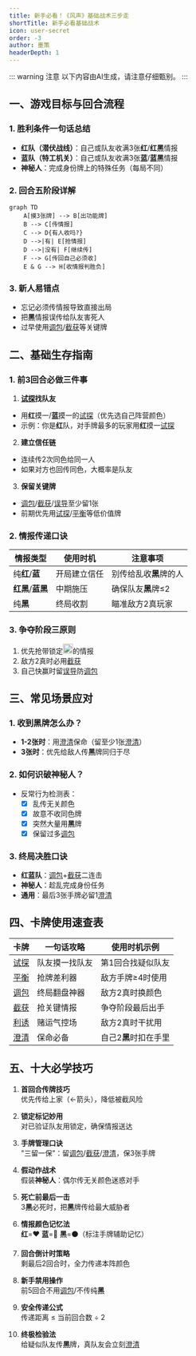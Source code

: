 ```yaml
---
title: 新手必看！《风声》基础战术三步走
shortTitle: 新手必看基础战术
icon: user-secret
order: -3
author: 墨策
headerDepth: 1
---
```


::: warning 注意
以下内容由AI生成，请注意仔细甄别。
:::

## 一、游戏目标与回合流程

### 1. 胜利条件一句话总结
- **红**&zwnj;**队（**&zwnj;**潜伏战线**&zwnj;**）**：自己或队友收满3张**红**/**红**&zwnj;**黑**情报
- **蓝**&zwnj;**队（**&zwnj;**特工机关**&zwnj;**）**：自己或队友收满3张**蓝**/**蓝**&zwnj;**黑**情报
- **神秘人**：完成身份牌上的特殊任务（每局不同）

### 2. 回合五阶段详解
```mermaid
graph TD
    A[摸3张牌] --> B[出功能牌]
    B --> C[传情报]
    C --> D{有人收吗?}
    D -->|有| E[抢情报]
    D -->|没有| F[继续传]
    F --> G[传回自己必须收]
    E & G --> H[收情报判胜负]
```

### 3. 新人易错点
- 忘记必须传情报导致直接出局
- 把**黑**情报误传给队友害死人
- 过早使用[调包](../card/card.md)/[截获](../card/card.md)等关键牌

## 二、基础生存指南

### 1. 前3回合必做三件事
1. [**试探**](../card/card.md)**找队友**
  - 用**红**摸一/**蓝**摸一的[试探](../card/card.md)（优先选自己阵营颜色）
  - 示例：你是**红**队，对手牌最多的玩家用**红**摸一[试探](../card/card.md)

2. **建立信任链**
  - 连续传2次同色给同一人
  - 如果对方也回传同色，大概率是队友

3. **保留关键牌**
  - [调包](../card/card.md)/[截获](../card/card.md)/[误导](../card/card.md)至少留1张
  - 前期优先用[试探](../card/card.md)/[平衡](../card/card.md)等低价值牌

### 2. 情报传递口诀
| 情报类型          | 使用时机 | 注意事项          |
|---------------|----------|---------------|
| 纯**红**/**蓝**  | 开局建立信任 | 别传给乱收**黑**牌的人 |
| **红**&zwnj;**黑**/**蓝**&zwnj;**黑** | 中期施压 | 确保队友**黑**牌≤2  |
| 纯**黑**        | 终局收割 | 瞄准敌方2真玩家      |

### 3. 争夺阶段三原则
1. 优先抢带锁定<img src="/images/lock.png" width="20" height="20" alt="锁定">的情报
2. 敌方2真时必用[截获](../card/card.md)
3. 自己快赢时留[误导](../card/card.md)防[调包](../card/card.md)

## 三、常见场景应对

### 1. 收到黑牌怎么办？
- **1-2张时**：用[澄清](../card/card.md)保命（留至少1张[澄清](../card/card.md)）
- **3张时**：优先给敌人传**黑**牌同归于尽

### 2. 如何识破神秘人？
- 反常行为检测表：
  - [x] 乱传无关颜色
  - [x] 故意不收同色牌
  - [x] 突然大量用**黑**牌
  - [x] 保留过多[调包](../card/card.md)

### 3. 终局决胜口诀
- **红**&zwnj;**蓝**&zwnj;**队**：[调包](../card/card.md)+[截获](../card/card.md)二连击
- **神秘人**：趁乱完成身份任务
- **通用**：最后3张手牌必留1[澄清](../card/card.md)

## 四、卡牌使用速查表

| 卡牌 | 一句话攻略   | 使用时机示例 |
|------|---------|--------------|
| [试探](../card/card.md) | 队友摸一找队友 | 第1回合找疑似队友 |
| [平衡](../card/card.md) | 抢牌差利器   | 敌方手牌≥4时使用 |
| [调包](../card/card.md) | 终局翻盘神器  | 敌方2真时换颜色 |
| [截获](../card/card.md) | 抢关键情报   | 争夺阶段最后出手 |
| [利诱](../card/card.md) | 赌运气控场   | 敌方2真时干扰用 |
| [澄清](../card/card.md) | 保命必备    | 自己2**黑**时扣在手里 |

## 五、十大必学技巧

1. **首回合传牌技巧**  
   优先传给上家（←箭头），降低被截风险

2. **锁定标记妙用**  
   对已验证队友用锁定，确保情报送达

3. **手牌管理口诀**  
   "三留一保"：留[调包](../card/card.md)/[截获](../card/card.md)/[澄清](../card/card.md)，保3张手牌

4. **假动作战术**  
   假装**神秘人**：偶尔传无关颜色迷惑对手

5. **死亡前最后一击**  
   3**黑**必死时，把**黑**牌传给最大威胁者

6. **情报颜色记忆法**  
   **红**=❤️ **蓝**=🔵 **黑**=⚫（标注手牌辅助记忆）

7. **回合倒计时策略**  
   剩最后2回合时，全力传递本阵颜色

8. **新手禁用操作**  
   前5回合不用[调包](../card/card.md)/不传纯**黑**

9. **安全传递公式**  
   传递距离 ≤ 当前回合数 ÷ 2

10. **终极检验法**  
    给疑似队友传**黑**牌，真队友会立刻[澄清](../card/card.md)
